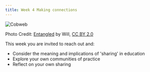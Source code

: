 ```yaml
---
title: Week 4 Making connections
---
```



![Cobweb][1]

Photo Credit: [Entangled][2] by Will, [CC BY 2.0][3]


This week you are invited to reach out and:

 - Consider the meaning and implications of 'sharing' in education 
 - Explore your own communities of practice
 - Reflect on your own sharing


  [1]: http://s1.postimg.org/bloysjv1b/8494137508_10c7eac9c3_z.jpg
  [2]: https://www.flickr.com/photos/bongonian/8494137508/
  [3]: https://creativecommons.org/licenses/by/2.0/

